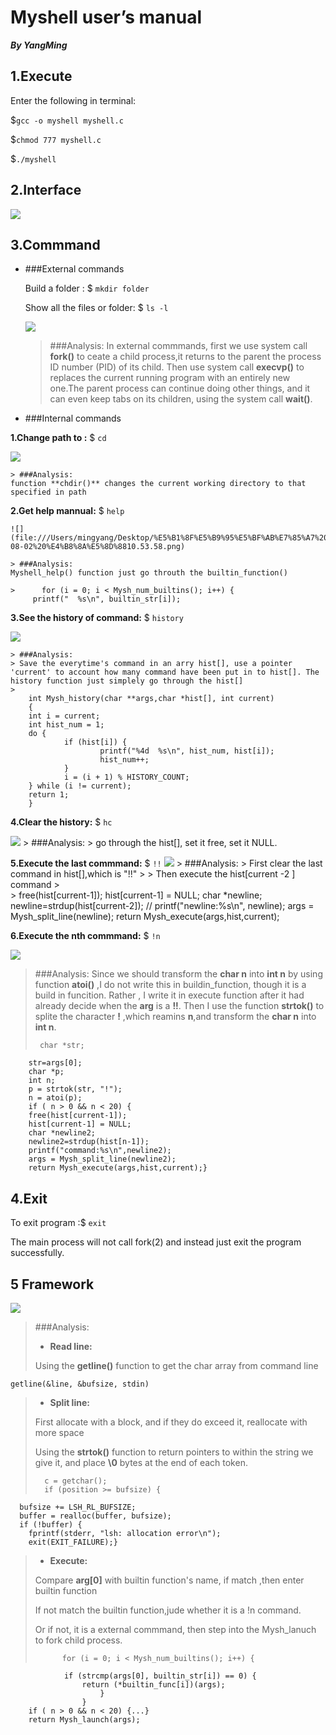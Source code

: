 # Myshell user’s manual

***By YangMing***

## 1.Execute 
Enter the following in terminal:   

   $`gcc -o myshell myshell.c`
    
   $`chmod 777 myshell.c`
   
   $`./myshell`
   

## 2.Interface
![](file:///Users/mingyang/Desktop/%E5%B1%8F%E5%B9%95%E5%BF%AB%E7%85%A7%202016-08-02%20%E4%B8%8A%E5%8D%888.43.52.png)


## 3.Commmand

 + ###External commands
 
 	Build a folder : $ `mkdir folder`
 	
 	Show all the files or folder: $ `ls -l`
 	
	![](file:///Users/mingyang/Desktop/%E5%B1%8F%E5%B9%95%E5%BF%AB%E7%85%A7%202016-08-02%20%E4%B8%8A%E5%8D%8810.53.25.png)
 	
 	> ###Analysis:
 	 In external commmands, first we use system call  **fork()** to ceate a child process,it returns to the parent the process ID number (PID) of its child.
 	 Then use system call **execvp()** to replaces the current running program with an entirely new one.The parent process can continue doing other things, and it can even keep tabs on its children, using the system call **wait()**.
 	
 
 	 
 + ###Internal commands
 
 **1.Change path to :**
 $ `cd`
 
 ![](file:///Users/mingyang/Desktop/%E5%B1%8F%E5%B9%95%E5%BF%AB%E7%85%A7%202016-08-02%20%E4%B8%8A%E5%8D%8810.53.25.png)
 
 	> ###Analysis: 
 	function **chdir()** changes the current working directory to that specified in path
 
 **2.Get help mannual:**
 $ `help`
 
	![](file:///Users/mingyang/Desktop/%E5%B1%8F%E5%B9%95%E5%BF%AB%E7%85%A7%202016-08-02%20%E4%B8%8A%E5%8D%8810.53.58.png)
 
 	> ###Analysis: 
 	Myshell_help() function just go throuth the builtin_function()
 	  	
 	>  	   for (i = 0; i < Mysh_num_builtins(); i++) {
         printf("  %s\n", builtin_str[i]);
 	
 
 **3.See the history of command:**
 $ `history`
 
 ![](file:///Users/mingyang/Desktop/%E5%B1%8F%E5%B9%95%E5%BF%AB%E7%85%A7%202016-08-02%20%E4%B8%8A%E5%8D%8810.54.17.png)
 
 	> ###Analysis:
 	> Save the everytime's command in an arry hist[], use a pointer 'current' to account how many command have been put in to hist[]. The history function just simplely go through the hist[]
 	>   
 		int Mysh_history(char **args,char *hist[], int current)
		{
        int i = current;
        int hist_num = 1;
        do {
                if (hist[i]) {
                        printf("%4d  %s\n", hist_num, hist[i]);
                        hist_num++;
                }
                i = (i + 1) % HISTORY_COUNT;
        } while (i != current);
        return 1;
		}
  
 **4.Clear the history:**
 $ `hc`
 
 
 ![](file:///Users/mingyang/Desktop/%E5%B1%8F%E5%B9%95%E5%BF%AB%E7%85%A7%202016-08-02%20%E4%B8%8A%E5%8D%8810.54.27.png)
 	> ###Analysis:
 	> go through the hist[], set it free, set it NULL.
 	
   
 **5.Execute the last commmand:**
 $ `!!`
 ![](file:///Users/mingyang/Desktop/%E5%B1%8F%E5%B9%95%E5%BF%AB%E7%85%A7%202016-08-02%20%E4%B8%8A%E5%8D%8810.55.00.png)
 	> ###Analysis:
 	> First clear the last command in hist[],which is "!!"
 	>
 	> Then execute the hist[current -2 ] command
 	>		 
 	>		 free(hist[current-1]);
 			hist[current-1] = NULL;
  			char *newline;
  			newline=strdup(hist[current-2]);
  			//  printf("newline:%s\n", newline);
 			args = Mysh_split_line(newline);
 			return Mysh_execute(args,hist,current);
    
 **6.Execute the nth commmand:**
 	$ `!n`
 
 
 ![](file:///Users/mingyang/Desktop/%E5%B1%8F%E5%B9%95%E5%BF%AB%E7%85%A7%202016-08-02%20%E4%B8%8A%E5%8D%8810.56.37.png)
 > ###Analysis: 
 Since we should transform the **char n** into **int n** by using function **atoi()** ,I do not write this in buildin_function, though it is a build in funcition. Rather , I write it in execute function after it had already decide when the **arg** is a **!!**. Then I use the function **strtok()** to splite the character **!** ,which reamins **n**,and transform the **char n** into **int n**.
 >
 > 		char *str;
  		str=args[0];
  		char *p;
  		int n;
  		p = strtok(str, "!");
  		n = atoi(p);
  		if ( n > 0 && n < 20) {
    	free(hist[current-1]);
    	hist[current-1] = NULL;
    	char *newline2;
    	newline2=strdup(hist[n-1]);
    	printf("command:%s\n",newline2);
    	args = Mysh_split_line(newline2);
    	return Mysh_execute(args,hist,current);}
 	
 	
 	
 	
 	
## 4.Exit
 
To exit program :$ `exit`
 
 The main process will not call fork(2) and instead just exit the program
successfully.
 
 
## 5 Framework
 
  ![](file:///Users/mingyang/Desktop/os.png)
 
> ###Analysis:
> + **Read line:**
> 
> Using the **getline()** function to get the char array from command line
>
 	getline(&line, &bufsize, stdin)
 	 			
> + **Split line:**
>
>First allocate with a block, and if they do exceed it, reallocate with more space
>
>Using the **strtok()** function to return pointers to within the string we give it, and place **\0**  bytes at the end of each token.
>				
>		c = getchar();
>		if (position >= bufsize) {
      bufsize += LSH_RL_BUFSIZE;
      buffer = realloc(buffer, bufsize);
      if (!buffer) {
        fprintf(stderr, "lsh: allocation error\n");
        exit(EXIT_FAILURE);}
>
  
> + **Execute:**
> 
> Compare **arg[0]** with builtin function's name, if match ,then enter builtin function
> 
> If not match the builtin function,jude whether it is a !n command.
> 
> Or if not, it is a external commmand, then step into the Mysh_lanuch to fork child process.
> 
>			for (i = 0; i < Mysh_num_builtins(); i++) {
  				if (strcmp(args[0], builtin_str[i]) == 0) {
   					return (*builtin_func[i])(args);
   						}
    				}
    	if ( n > 0 && n < 20) {...}
		return Mysh_launch(args);
		
		


  
 
    
    
    
    
    
    
    
    
    
    
    
    
    
    
    
    
    